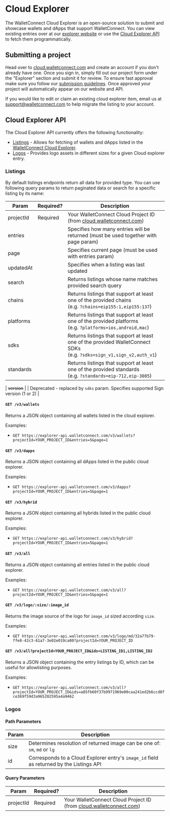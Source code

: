 # Cloud Explorer

The WalletConnect Cloud Explorer is an open-source solution to submit and showcase wallets and dApps that support WalletConnect. You can view existing entries over at our [explorer website](https://explorer.walletconnect.com/) or use the [Cloud Explorer API](#cloud-explorer-api) to fetch them programmatically.

## Submitting a project

Head over to [cloud.walletconnect.com](https://cloud.walletconnect.com/) and create an account if you don't already have one. Once you sign in, simply fill out our project form under the "Explorer" section and submit it for review. To ensure fast approval make sure you follow our [submission guidelines](https://explorer.walletconnect.com/guidelines). Once approved your project will automatically appear on our website and API.

If you would like to edit or claim an existing cloud explorer item, email us at support@walletconnect.com to help migrate the listing to your account.

## Cloud Explorer API

The Cloud Explorer API currently offers the following functionality:

- [Listings](#listings) - Allows for fetching of wallets and dApps listed in the [WalletConnect Cloud Explorer](https://explorer.walletconnect.com/).
- [Logos](#logos) - Provides logo assets in different sizes for a given Cloud explorer entry.

### Listings

By default listings endpoints return all data for provided type. You can use following query params to return paginated data or search for a specific listing by its name:

| Param       | Required? | Description                                                                                                              |
| ----------- | --------- | ------------------------------------------------------------------------------------------------------------------------ |
| projectId   | Required  | Your WalletConnect Cloud Project ID (from [cloud.walletconnect.com](https://cloud.walletconnect.com/))                   |
| entries     |           | Specifies how many entries will be returned (must be used together with page param)                                      |
| page        |           | Specifies current page (must be used with entries param)                                                                 |
| updatedAt   |           | Specifies when a listing was last updated                                                                                     |
| search      |           | Returns listings whose name matches provided search query                                                                |
| chains      |           | Returns listings that support at least one of the provided chains<br/>(e.g. `?chains=eip155:1,eip155:137`)               |
| platforms   |           | Returns listings that support at least one of the provided platforms<br/>(e.g. `?platforms=ios,android,mac`)             |
| sdks        |           | Returns listings that support at least one of the provided WalletConnect SDKs<br/>(e.g. `?sdks=sign_v1,sign_v2,auth_v1`) |
| standards   |           | Returns listings that support at least one of the provided standards<br/>(e.g. `?standards=eip-712,eip-3085`)            |

| ~~version~~ |           | Deprecated - replaced by `sdks` param. Specifies supported Sign version (1 or 2)                                         |

#### `GET /v3/wallets`

Returns a JSON object containing all wallets listed in the cloud explorer.

Examples:

- `GET https://explorer-api.walletconnect.com/v3/wallets?projectId=YOUR_PROJECT_ID&entries=5&page=1`

#### `GET /v3/dapps`

Returns a JSON object containing all dApps listed in the public cloud explorer.

Examples:

- `GET https://explorer-api.walletconnect.com/v3/dapps?projectId=YOUR_PROJECT_ID&entries=5&page=1`

#### `GET /v3/hybrid`

Returns a JSON object containing all hybrids listed in the public cloud explorer.

Examples:

- `GET https://explorer-api.walletconnect.com/v3/hybrid?projectId=YOUR_PROJECT_ID&entries=5&page=1`

#### `GET /v3/all`

Returns a JSON object containing all entries listed in the public cloud explorer.

Examples:

- `GET https://explorer-api.walletconnect.com/v3/all?projectId=YOUR_PROJECT_ID&entries=5&page=1`

#### `GET /v3/logo/:size/:image_id`

Returns the image source of the logo for `image_id` sized according `size`.

Examples:

- `GET https://explorer-api.walletconnect.com/v3/logo/md/32a77b79-ffe8-42c3-61a7-3e02e019ca00?projectId=YOUR_PROJECT_ID`

#### `GET /v3/all?projectId=YOUR_PROJECT_ID&ids=LISTING_ID1,LISTING_ID2`

Returns a JSON object containing the entry listings by ID, which can be useful for allowlisting purposes.

Examples:

- `GET https://explorer-api.walletconnect.com/v3/all?projectId=YOUR_PROJECT_ID&ids=a85fb60f37b9971969e00caa241ed2b6ccd8fce369f59d3a965202595a4a9462`

### Logos

#### Path Parameters

| Param | Description                                                                              |
| ----- | ---------------------------------------------------------------------------------------- |
| size  | Determines resolution of returned image can be one of: `sm`, `md` or `lg`                |
| id    | Corresponds to a Cloud Explorer entry's `image_id` field as returned by the Listings API |

#### Query Parameters

| Param     | Required? | Description                                                                                            |
| --------- | --------- | ------------------------------------------------------------------------------------------------------ |
| projectId | Required  | Your WalletConnect Cloud Project ID (from [cloud.walletconnect.com](https://cloud.walletconnect.com/)) |
